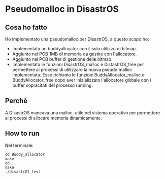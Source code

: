 # Pseudomalloc in DisastrOS

## Cosa ho fatto
Ho implementato una pseudomalloc per DisastrOS, a questo scopo ho:

- Implementato un buddyallocator con il solo utilizzo di bitmap.
- Aggiunto nei PCB 1MB di memoria da gestire con l'allocatore.
- Aggiunto nei PCB buffer di gestione delle bitmap.
- Implementato le funzioni DisastrOS_malloc e DistastrOS_free per permettere ai processi di utilizzare la nuova pseudo malloc implementata. Esse richiamo le funzioni BuddyAllocator_malloc e BuddyAllocator_free dopo aver inizializzato l'allocatore globale con i buffer sopracitati del processo running.

## Perchè
A DisastrOS mancava una malloc, utile nel sistema operativo per permettere ai processi di allocare memoria dinamicamente.

## How to run
Nel terminale:
```console
cd Buddy_allocator
make
cd ..
make
./disastrOS_test
```
